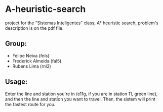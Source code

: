 # A-heuristic-search
project for the "Sistemas Inteligentes" class, A* heuristic search, problem's description is on the pdf file.

## Group:
* Felipe Neiva (fnls)
* Frederick Almeida (fal5)
* Rubens Lima (rnl2)

## Usage:
Enter the line and station you're in (e11g, if you are in station 11, green line), and then the line and station you want to travel. Then, the sistem will print the fastest route for you.
